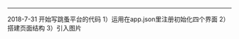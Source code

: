 ********************************************************************
2018-7-31 
开始写跳蚤平台的代码
1）运用在app.json里注册初始化四个界面
2）搭建页面结构
3）引入图片